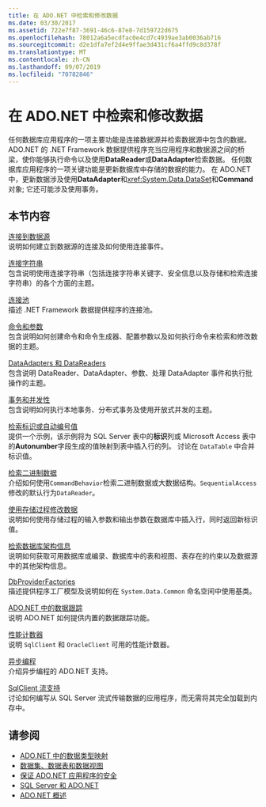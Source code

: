 ```yaml
---
title: 在 ADO.NET 中检索和修改数据
ms.date: 03/30/2017
ms.assetid: 722e7f87-3691-46c6-87e8-7d159722d675
ms.openlocfilehash: 78012a6a5ecdfac0e4cd7c4939ae3ab0036ab716
ms.sourcegitcommit: d2e1dfa7ef2d4e9ffae3d431cf6a4ffd9c8d378f
ms.translationtype: MT
ms.contentlocale: zh-CN
ms.lasthandoff: 09/07/2019
ms.locfileid: "70782846"
---
```

# <a name="retrieving-and-modifying-data-in-adonet"></a>在 ADO.NET 中检索和修改数据
任何数据库应用程序的一项主要功能是连接数据源并检索数据源中包含的数据。 ADO.NET 的 .NET Framework 数据提供程序充当应用程序和数据源之间的桥梁，使你能够执行命令以及使用**DataReader**或**DataAdapter**检索数据。 任何数据库应用程序的一项关键功能是更新数据库中存储的数据的能力。 在 ADO.NET 中，更新数据涉及使用**DataAdapter**和<xref:System.Data.DataSet>和**Command**对象; 它还可能涉及使用事务。  
  
## <a name="in-this-section"></a>本节内容  
 [连接到数据源](connecting-to-a-data-source.md)  
 说明如何建立到数据源的连接及如何使用连接事件。  
  
 [连接字符串](connection-strings.md)  
 包含说明使用连接字符串（包括连接字符串关键字、安全信息以及存储和检索连接字符串）的各个方面的主题。  
  
 [连接池](connection-pooling.md)  
 描述 .NET Framework 数据提供程序的连接池。  
  
 [命令和参数](commands-and-parameters.md)  
 包含说明如何创建命令和命令生成器、配置参数以及如何执行命令来检索和修改数据的主题。  
  
 [DataAdapters 和 DataReaders](dataadapters-and-datareaders.md)  
 包含说明 DataReader、DataAdapter、参数、处理 DataAdapter 事件和执行批操作的主题。  
  
 [事务和并发性](transactions-and-concurrency.md)  
 包含说明如何执行本地事务、分布式事务及使用开放式并发的主题。  
  
 [检索标识或自动编号值](retrieving-identity-or-autonumber-values.md)  
 提供一个示例，该示例将为 SQL Server 表中的**标识**列或 Microsoft Access 表中的**Autonumber**字段生成的值映射到表中插入行的列。 讨论在 `DataTable` 中合并标识值。  
  
 [检索二进制数据](retrieving-binary-data.md)  
 介绍如何使用`CommandBehavior`检索二进制数据或大数据结构。`SequentialAccess` 修改的默认行为`DataReader`。  
  
 [使用存储过程修改数据](modifying-data-with-stored-procedures.md)  
 说明如何使用存储过程的输入参数和输出参数在数据库中插入行，同时返回新标识值。  
  
 [检索数据库架构信息](retrieving-database-schema-information.md)  
 说明如何获取可用数据库或编录、数据库中的表和视图、表存在的约束以及数据源中的其他架构信息。  
  
 [DbProviderFactories](dbproviderfactories.md)  
 描述提供程序工厂模型及说明如何在 `System.Data.Common` 命名空间中使用基类。  
  
 [ADO.NET 中的数据跟踪](data-tracing.md)  
 说明 ADO.NET 如何提供内置的数据跟踪功能。  
  
 [性能计数器](performance-counters.md)  
 说明 `SqlClient` 和 `OracleClient` 可用的性能计数器。  
  
 [异步编程](asynchronous-programming.md)  
 介绍异步编程的 ADO.NET 支持。  
  
 [SqlClient 流支持](sqlclient-streaming-support.md)  
 讨论如何编写从 SQL Server 流式传输数据的应用程序，而无需将其完全加载到内存中。  
  
## <a name="see-also"></a>请参阅

- [ADO.NET 中的数据类型映射](data-type-mappings-in-ado-net.md)
- [数据集、数据表和数据视图](./dataset-datatable-dataview/index.md)
- [保证 ADO.NET 应用程序的安全](securing-ado-net-applications.md)
- [SQL Server 和 ADO.NET](./sql/index.md)
- [ADO.NET 概述](ado-net-overview.md)
